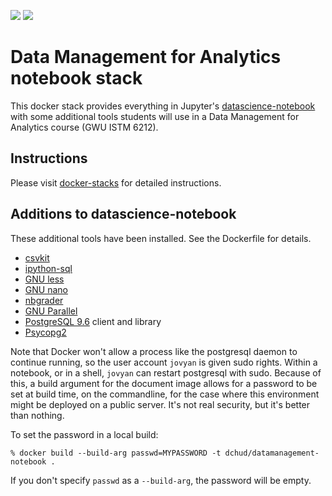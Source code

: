 [![](https://images.microbadger.com/badges/version/dchud/datamanagement-notebook.svg)](http://microbadger.com/images/dchud/datamanagement-notebook "Get your own version badge on microbadger.com")
[![](https://images.microbadger.com/badges/image/dchud/datamanagement-notebook.svg)](http://microbadger.com/images/dchud/datamanagement-notebook "Get your own image badge on microbadger.com")

# Data Management for Analytics notebook stack

This docker stack provides everything in Jupyter's
[datascience-notebook](https://github.com/jupyter/docker-stacks/tree/master/datascience-notebook)
with some additional tools students will use in a Data Management
for Analytics course (GWU ISTM 6212).


## Instructions

Please visit [docker-stacks](https://github.com/jupyter/docker-stacks) for
detailed instructions.


## Additions to datascience-notebook

These additional tools have been installed.  See the Dockerfile for
details.

 * [csvkit](https://csvkit.readthedocs.io/)
 * [ipython-sql](https://github.com/catherinedevlin/ipython-sql)
 * [GNU less](https://www.gnu.org/software/less/)
 * [GNU nano](https://www.nano-editor.org/)
 * [nbgrader](https://nbgrader.readthedocs.io/en/stable/)
 * [GNU Parallel](https://www.gnu.org/software/parallel/)
 * [PostgreSQL 9.6](https://www.postgresql.org/) client and library
 * [Psycopg2](http://initd.org/psycopg/)

Note that Docker won't allow a process like the postgresql daemon
to continue running, so the user account `jovyan` is given sudo
rights.  Within a notebook, or in a shell, `jovyan` can restart
postgresql with sudo.  Because of this, a build argument for the
document image allows for a password to be set at build time, on
the commandline, for the case where this environment might be
deployed on a public server.  It's not real security, but it's
better than nothing.

To set the password in a local build:

    % docker build --build-arg passwd=MYPASSWORD -t dchud/datamanagement-notebook .

If you don't specify `passwd` as a `--build-arg`, the password will
be empty.
